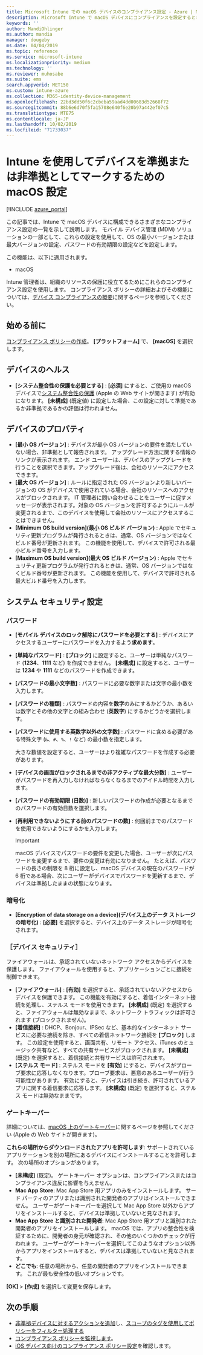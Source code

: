 ```yaml
---
title: Microsoft Intune での macOS デバイスのコンプライアンス設定 - Azure | Microsoft Docs
description: Microsoft Intune で macOS デバイスにコンプライアンスを設定するときに使用できるすべての設定の一覧を表示します。 Apple のシステム整合性の保護の要求、パスワードの制限の設定、ファイアウォールの要求、ゲートキーパーの許可などを行います。
keywords: ''
author: MandiOhlinger
ms.author: mandia
manager: dougeby
ms.date: 04/04/2019
ms.topic: reference
ms.service: microsoft-intune
ms.localizationpriority: medium
ms.technology: ''
ms.reviewer: muhosabe
ms.suite: ems
search.appverid: MET150
ms.custom: intune-azure
ms.collection: M365-identity-device-management
ms.openlocfilehash: 22bd3dd50f6c2cbeba59aad4dd00683d52668f72
ms.sourcegitcommit: 88b6e6d70f5fa15708e640f6e20b97a442ef07c5
ms.translationtype: MTE75
ms.contentlocale: ja-JP
ms.lasthandoff: 10/02/2019
ms.locfileid: "71733037"
---
```

# <a name="macos-settings-to-mark-devices-as-compliant-or-not-compliant-using-intune"></a>Intune を使用してデバイスを準拠または非準拠としてマークするための macOS 設定

[!INCLUDE [azure_portal](../includes/azure_portal.md)]

この記事では、Intune で macOS デバイスに構成できるさまざまなコンプライアンス設定の一覧を示して説明します。 モバイル デバイス管理 (MDM) ソリューションの一部として、これらの設定を使用して、OS の最小バージョンまたは最大バージョンの設定、パスワードの有効期限の設定などを設定します。

この機能は、以下に適用されます。

- macOS

Intune 管理者は、組織のリソースの保護に役立てるためにこれらのコンプライアンス設定を使用します。 コンプライアンス ポリシーの詳細およびその機能については、[デバイス コンプライアンスの概要](device-compliance-get-started.md)に関するページを参照してください。

## <a name="before-you-begin"></a>始める前に

[コンプライアンス ポリシーの作成](create-compliance-policy.md#create-the-policy)。 **[プラットフォーム]** で、 **[macOS]** を選択します。

## <a name="device-health"></a>デバイスのヘルス

- **[システム整合性の保護を必要とする]** : **[必須]** にすると、ご使用の macOS デバイスで[システム整合性の保護](https://support.apple.com/HT204899) (Apple の Web サイトが開きます) が有効になります。 **[未構成]** (既定値) に設定した場合、この設定に対して準拠であるか非準拠であるかの評価は行われません。

## <a name="device-properties"></a>デバイスのプロパティ

- **[最小 OS バージョン]** : デバイスが最小 OS バージョンの要件を満たしていない場合、非準拠として報告されます。 アップグレード方法に関する情報のリンクが表示されます。 エンド ユーザーは、デバイスのアップグレードを行うことを選択できます。アップグレード後は、会社のリソースにアクセスできます。
- **[最大 OS バージョン]** : ルールに指定された OS バージョンより新しいバージョンの OS がデバイスで使用されている場合、会社のリソースへのアクセスがブロックされます。 IT 管理者に問い合わせることをユーザーに促すメッセージが表示されます。対象の OS バージョンを許可するようにルールが変更されるまで、このデバイスを使用して会社のリソースにアクセスすることはできません。
- **[Minimum OS build version]\(最小 OS ビルド バージョン\)** : Apple でセキュリティ更新プログラムが発行されるときは、通常、OS バージョンではなくビルド番号が更新されます。 この機能を使用して、デバイスで許可される最小ビルド番号を入力します。
- **[Maximum OS build version]\(最大 OS ビルド バージョン\)** : Apple でセキュリティ更新プログラムが発行されるときは、通常、OS バージョンではなくビルド番号が更新されます。 この機能を使用して、デバイスで許可される最大ビルド番号を入力します。

## <a name="system-security-settings"></a>システム セキュリティ設定

### <a name="password"></a>パスワード

- **[モバイル デバイスのロック解除にパスワードを必要とする]** : デバイスにアクセスするユーザーにパスワードを入力するよう**求めます**。
- **[単純なパスワード]** : **[ブロック]** に設定すると、ユーザーは単純なパスワード (**1234**、**1111** など) を作成できません。 **[未構成]** に設定すると、ユーザーは **1234** や **1111** などのパスワードを作成できます。
- **[パスワードの最小文字数]** : パスワードに必要な数字または文字の最小数を入力します。
- **[パスワードの種類]** : パスワードの内容を**数字**のみにするかどうか、あるいは数字とその他の文字との組み合わせ (**英数字**) にするかどうかを選択します。
- **[パスワードに使用する英数字以外の文字数]** : パスワードに含める必要がある特殊文字 (`&`、`#`、`%`、`!` など) の最小数を指定します。

    大きな数値を設定すると、ユーザーはより複雑なパスワードを作成する必要があります。

- **[デバイスの画面がロックされるまでの非アクティブな最大分数]** : ユーザーがパスワードを再入力しなければならなくなるまでのアイドル時間を入力します。
- **[パスワードの有効期限 (日数)]** : 新しいパスワードの作成が必要となるまでのパスワードの有効日数を選択します。
- **[再利用できないようにする前のパスワードの数]** : 何回前までのパスワードを使用できないようにするかを入力します。

    > [!IMPORTANT]
    > macOS デバイスでパスワードの要件を変更した場合、ユーザーが次にパスワードを変更するまで、要件の変更は有効になりません。 たとえば、パスワードの長さの制限を 8 桁に設定し、macOS デバイスの現在のパスワードが 6 桁である場合、次にユーザーがデバイスでパスワードを更新するまで、デバイスは準拠したままの状態になります。

### <a name="encryption"></a>暗号化

- **[Encryption of data storage on a device]\(デバイス上のデータ ストレージの暗号化\)** : **[必要]** を選択すると、デバイス上のデータ ストレージが暗号化されます。

### <a name="device-security"></a>［デバイス セキュリティ］

ファイアウォールは、承認されていないネットワーク アクセスからデバイスを保護します。 ファイアウォールを使用すると、アプリケーションごとに接続を制御できます。 

- **[ファイアウォール]** : **[有効]** を選択すると、承認されていないアクセスからデバイスを保護できます。 この機能を有効にすると、着信インターネット接続を処理し、ステルス モードを使用できます。 **[未構成]** (既定) を選択すると、ファイアウォールは無効なままで、ネットワーク トラフィックは許可されます (ブロックされません)。
- **[着信接続]** : DHCP、Bonjour、IPSec など、基本的なインターネット サービスに必要な接続を除き、すべての着信ネットワーク接続を **[ブロック]** します。 この設定を使用すると、画面共有、リモート アクセス、iTunes のミュージック共有など、すべての共有サービスがブロックされます。 **[未構成]** (既定) を選択すると、着信接続と共有サービスは許可されます。
- **[ステルス モード]** : ステルス モードを **[有効]** にすると、デバイスがプローブ要求に応答しなくなります。プローブ要求は、悪意のあるユーザーが行う可能性があります。 有効にすると、デバイスは引き続き、許可されているアプリに関する着信要求に応答します。 **[未構成]** (既定) を選択すると、ステルス モードは無効なままです。

### <a name="gatekeeper"></a>ゲートキーパー

詳細については、[macOS 上のゲートキーパー](https://support.apple.com/HT202491)に関するページを参照してください (Apple の Web サイトが開きます)。

**これらの場所からダウンロードされたアプリを許可します**: サポートされているアプリケーションを別の場所にあるデバイスにインストールすることを許可します。 次の場所のオプションがあります。

- **[未構成]** (既定)。 ゲートキーパー オプションは、コンプライアンスまたはコンプライアンス違反に影響を与えません。 
- **Mac App Store**: Mac App Store 用アプリのみをインストールします。 サード パーティのアプリまたは識別された開発者のアプリはインストールできません。 ユーザーがゲートキーパーを選択して Mac App Store 以外からアプリをインストールすると、デバイスは準拠していないと見なされます。
- **Mac App Store と識別された開発者**: Mac App Store 用アプリと識別された開発者のアプリをインストールします。 macOS では、アプリの整合性を検証するために、開発者の身元が確認され、その他のいくつかのチェックが行われます。 ユーザーがゲートキーパーを選択してこのようなオプション以外からアプリをインストールすると、デバイスは準拠していないと見なされます。
- **どこでも**: 任意の場所から、任意の開発者のアプリをインストールできます。 これが最も安全性の低いオプションです。

**[OK]**  >  **[作成]** を選択して変更を保存します。

## <a name="next-steps"></a>次の手順

- [非準拠デバイスに対するアクションを追加](actions-for-noncompliance.md)し、[スコープのタグを使用してポリシーをフィルター処理する](../fundamentals/scope-tags.md)
- [コンプライアンス ポリシーを監視します](compliance-policy-monitor.md)。
- [iOS デバイス向けのコンプライアンス ポリシー設定](compliance-policy-create-ios.md)を確認します。
